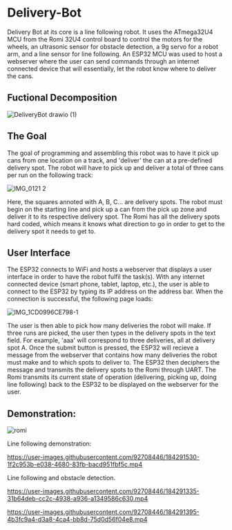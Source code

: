 # Delivery-Bot

Delivery Bot at its core is a line following robot. It uses the ATmega32U4 MCU from the Romi 32U4 control board to control the motors for the wheels, an ultrasonic sensor for obstacle detection, a 9g servo for a robot arm, and a line sensor for line following. An ESP32 MCU was used to host a webserver where the user can send commands through an internet connected device that will essentially, let the robot know where to deliver the cans.  

## Fuctional Decomposition

![DeliveryBot drawio (1)](https://user-images.githubusercontent.com/92708446/184316079-be07f175-3580-406c-ade8-e59d22bb71e2.png)


## The Goal

The goal of programming and assembling this robot was to have it pick up cans from one location on a track, and 'deliver' the can at a pre-defined delivery spot. The robot will have to pick up and deliver a total of three cans per run on the following track:

![IMG_0121 2](https://user-images.githubusercontent.com/92708446/184165698-b5494f28-0964-451c-b967-68fa4cdf44df.jpg)


Here, the squares annoted with A, B, C... are delivery spots. The robot must begin on the starting line and pick up a can from the pick up zone and deliver it to its respective delivery spot. The Romi has all the delivery spots hard coded, which means it knows what direction to go in order to get to the delivery spot it needs to get to. 

## User Interface

The ESP32 connects to WiFi and hosts a webserver that displays a user interface in order to have the robot fulfil the task(s). With any internet connected device (smart phone, tablet, laptop, etc.), the user is able to connect to the ESP32 by typing its IP address on the address bar. When the connection is successful, the following page loads: 

![IMG_1CD0996CE798-1](https://user-images.githubusercontent.com/92708446/184167410-3e9edc6d-cdf9-43ff-a2a3-fd505702fc92.jpeg)

The user is then able to pick how many deliveries the robot will make. If three runs are picked, the user then types in the delivery spots in the text field. For example, 'aaa' will correspond to three deliveries, all at delivery spot A. Once the submit button is pressed, the ESP32 will recieve a message from the webserver that contains how many deliveries the robot must make and to which spots to deliver to. The ESP32 then deciphers the message and transmits the delivery spots to the Romi through UART. The Romi transmits its current state of operation (delivering, picking up, doing line following) back to the ESP32 to be displayed on the webserver for the user. 

## Demonstration:

![romi](https://user-images.githubusercontent.com/92708446/184317256-293922dc-80ac-4b57-b026-34fcb5e6e64b.jpeg)

Line following demonstration: 

https://user-images.githubusercontent.com/92708446/184291530-1f2c953b-e038-4680-83fb-bacd951fbf5c.mp4


Line following and obstacle detection. 

https://user-images.githubusercontent.com/92708446/184291335-31b64deb-cc2c-4938-a936-a1349586c630.mp4

https://user-images.githubusercontent.com/92708446/184291395-4b3fc9a4-d3a8-4ca4-bb8d-75d0d56f04e8.mp4

